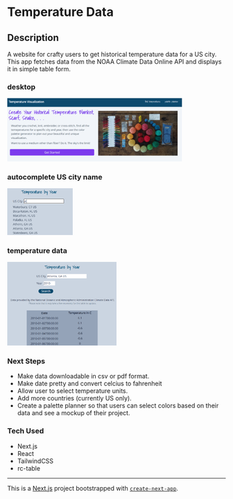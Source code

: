 
# Temperature Data

## Description
A website for crafty users to get historical temperature data for a US city. This app fetches data from the NOAA Climate Data Online API and displays it in simple table form.

### desktop
<img src="https://github.com/shelleymcq/temperature/blob/main/images/desktop.png" width=80%>

### autocomplete US city name
<img src="https://github.com/shelleymcq/temperature/blob/main/images/autocomplete.png" width=30%>

### temperature data
<img src="https://github.com/shelleymcq/temperature/blob/main/images/data.png" width=50%>

### Next Steps
* Make data downloadable in csv or pdf format.
* Make date pretty and convert celcius to fahrenheit
* Allow user to select temperature units.
* Add more countries (currently US only).
* Create a palette planner so that users can select colors based on their data and see a mockup of their project.

### Tech Used
* Next.js
* React
* TailwindCSS
* rc-table 
___

This is a [Next.js](https://nextjs.org/) project bootstrapped with [`create-next-app`](https://github.com/vercel/next.js/tree/canary/packages/create-next-app).
